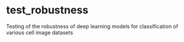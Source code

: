 # test_robustness

Testing of the robustness of deep learning models for classification of various cell image datasets